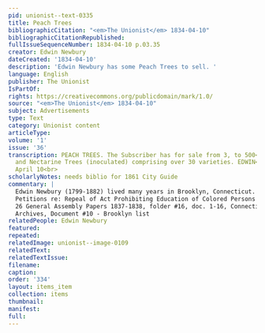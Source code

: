 ```yaml
---
pid: unionist--text-0335
title: Peach Trees
bibliographicCitation: "<em>The Unionist</em> 1834-04-10"
bibliographicCitationRepublished: 
fullIssueSequenceNumber: 1834-04-10 p.03.35
creator: Edwin Newbury
dateCreated: '1834-04-10'
description: 'Edwin Newbury has some Peach Trees to sell. '
language: English
publisher: The Unionist
IsPartOf: 
rights: https://creativecommons.org/publicdomain/mark/1.0/
source: "<em>The Unionist</em> 1834-04-10"
subject: Advertisements
type: Text
category: Unionist content
articleType: 
volume: '1'
issue: '36'
transcription: PEACH TREES. The Subscriber has for sale from 3, to 500<br><em>P</em>each
  and Nectarine Trees (inoculated) comprising over 30 varieties. EDWIN<br>NEWBURY.
  April 10<br>
scholarlyNotes: needs biblio for 1861 City Guide
commentary: |
  Edwin Newbury (1799-1882) lived many years in Brooklyn, Connecticut. The 1861 City Guide lists him as a jeweler and florist. He also signed the petition to repeal the Black Law.
  Petitions re: Repeal of Act Prohibiting Education of Colored Persons RG002, Box
  26 General Assembly Papers 1837-1838, folder #16, doc. 1-16, Connecticut State History Library
  Archives, Document #10 - Brooklyn list
relatedPeople: Edwin Newbury
featured: 
repeated: 
relatedImage: unionist--image-0109
relatedText: 
relatedTextIssue: 
filename: 
caption: 
order: '334'
layout: items_item
collection: items
thumbnail: 
manifest: 
full: 
---
```

